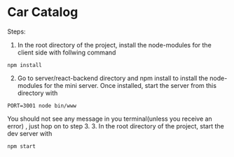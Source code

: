 # Car Catalog

Steps:

1. In the root directory of the project, install the node-modules for the client side with follwing command
```
npm install
```
2. Go to server/react-backend directory and npm install to install the node-modules for the mini server. Once installed, start the server from this directory with 
```
PORT=3001 node bin/www
```
You should not see any message in you terminal(unless you receive an error) , just hop on to step 3. 
3. In the root directory of the project, start the dev server with
```
npm start
```

